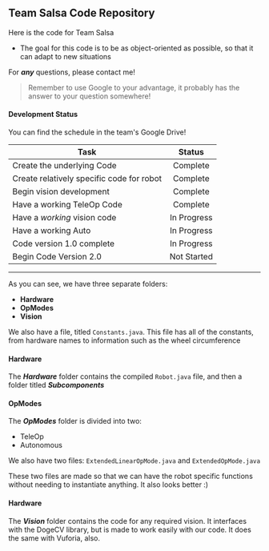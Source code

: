 ## Team Salsa Code Repository

Here is the code for Team Salsa
- The goal for this code is to be as object-oriented as possible, so that it can adapt to new situations

For _**any**_ questions, please contact me!

> Remember to use Google to your advantage, it probably has the answer to your question somewhere!

#### Development Status

You can find the schedule in the team's Google Drive!

| Task        | Status           |
| ------------- |:-------------:|
| Create the underlying Code      | Complete |
| Create relatively specific code for robot      | Complete      |
| Begin vision development | Complete      |
| Have a working TeleOp Code | Complete |
| Have a _working_ vision code | In Progress |
| Have a working Auto | In Progress |
| Code version 1.0 complete | In Progress |
| Begin Code Version 2.0 | Not Started |

___

As you can see, we have three separate folders:
- **Hardware**
- **OpModes**
- **Vision**

We also have a file, titled `Constants.java`. This file has all of the constants, from hardware names to information such as the wheel circumference

#### Hardware

The **_Hardware_** folder contains the compiled `Robot.java` file, and then a folder titled **_Subcomponents_**

#### OpModes

The **_OpModes_** folder is divided into two:
- TeleOp
- Autonomous

We also have two files: `ExtendedLinearOpMode.java` and `ExtendedOpMode.java`

These two files are made so that we can have the robot specific functions without needing to instantiate anything. It also looks better :)

#### Hardware

The **_Vision_** folder contains the code for any required vision. It interfaces with the DogeCV library, but is made to work easily with our code. It does the same with Vuforia, also.

